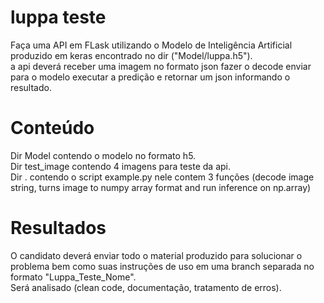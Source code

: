 # luppa teste
 
Faça uma API em FLask utilizando o Modelo de Inteligência Artificial produzido em keras encontrado no dir ("Model/luppa.h5").<br/>
a api deverá receber uma imagem no formato json fazer o decode enviar para o modelo executar a predição e retornar um json informando o resultado.

# Conteúdo
Dir Model contendo o modelo no formato h5.<br/>
Dir test_image contendo 4 imagens para teste da api.<br/>
Dir . contendo o script example.py nele contem 3 funções (decode image string, turns image to numpy array format and run inference on np.array)<br/>

# Resultados
O candidato deverá enviar todo o material produzido para solucionar o problema bem como suas instruções de uso em uma branch separada no formato "Luppa_Teste_Nome".<br/>
Será analisado (clean code, documentação, tratamento de erros).
